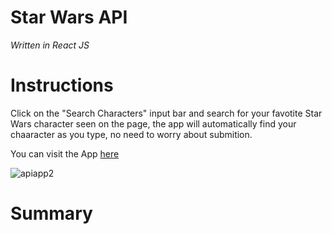# Star Wars API #

*Written in React JS*

# Instructions

Click on the "Search Characters" input bar and search for your favotite Star Wars character seen on the page, the app will automatically find your chaaracter as you type, no need to worry about submition.


You can visit the App [here]()


![apiapp2](https://user-images.githubusercontent.com/55517078/103425066-e29f0680-4b7d-11eb-8f09-d2eb57c8329c.PNG)


# Summary